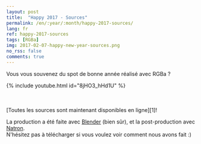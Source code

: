 ```yaml
---
layout: post
title:  "Happy 2017 - Sources"
permalink: /en/:year/:month/happy-2017-sources/
lang: fr
ref: happy-2017-sources
tags: [RGBa]
img: 2017-02-07-happy-new-year-sources.png
no_rss: false
comments: true
---
```


Vous vous souvenez du spot de bonne année réalisé avec RGBa ?

{% include youtube.html id="8jHO3_hHd1U" %}

<br/>
<br/>
[Toutes les sources sont maintenant disponibles en ligne][1]!

La production a été faite avec [Blender][2] (bien sûr), et la post-production avec [Natron][3].  
N'hésitez pas à télécharger si vous voulez voir comment nous avons fait :)

[1]: https://framagit.org/rgba/happy2017
[2]: http://blender.org
[3]: http://natron.fr/
